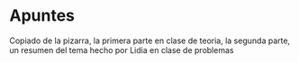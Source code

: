 # Apuntes
Copiado de la pizarra, la primera parte en clase de teoria, la segunda parte, un resumen del tema hecho por Lidia en clase de problemas